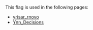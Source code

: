 This flag is used in the following pages:
 - [yrisar_rnovo](../events/yrisar_rnovo.md)
 - [Ynn_Decisions](../decisions/Ynn_Decisions.md)
